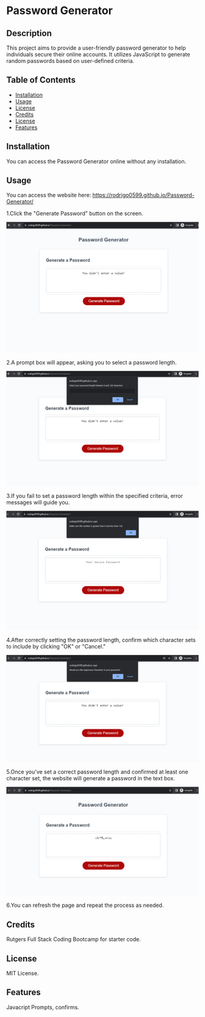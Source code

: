   # Password Generator
  ## Description
  This project aims to provide a user-friendly password generator to help individuals secure their online accounts. It utilizes JavaScript to generate random passwords based on user-defined criteria.
  
  ## Table of Contents
  - [Installation](#installation)
  - [Usage](#usage)
  - [License](#license)
  - [Credits](#Credits)
  - [License](#License)
  - [Features](#Features)
  
  ## Installation
  You can access the Password Generator online without any installation.
  
  ## Usage

  You can access the website here: https://rodrigo0599.github.io/Password-Generator/

1.Click the "Generate Password" button on the screen.


![Base State of Password Generator Website](./Develop/images/main.png)


2.A prompt box will appear, asking you to select a password length.

![box State of Password Generator Website](./Develop/images/box.png)


3.If you fail to set a password length within the specified criteria, error messages will guide you.

![Base State of Password Generator Website](./Develop/images/error.png)

4.After correctly setting the password length, confirm which character sets to include by clicking "OK" or "Cancel."

![Base State of Password Generator Website](./Develop/images/ok.png)

5.Once you've set a correct password length and confirmed at least one character set, the website will generate a password in the text box.

![Base State of Password Generator Website](./Develop/images/final.png)

6.You can refresh the page and repeat the process as needed.

  ## Credits
  Rutgers Full Stack Coding Bootcamp for starter code.
  ## License
  MIT License.
## Features 
Javacript Prompts, confirms.